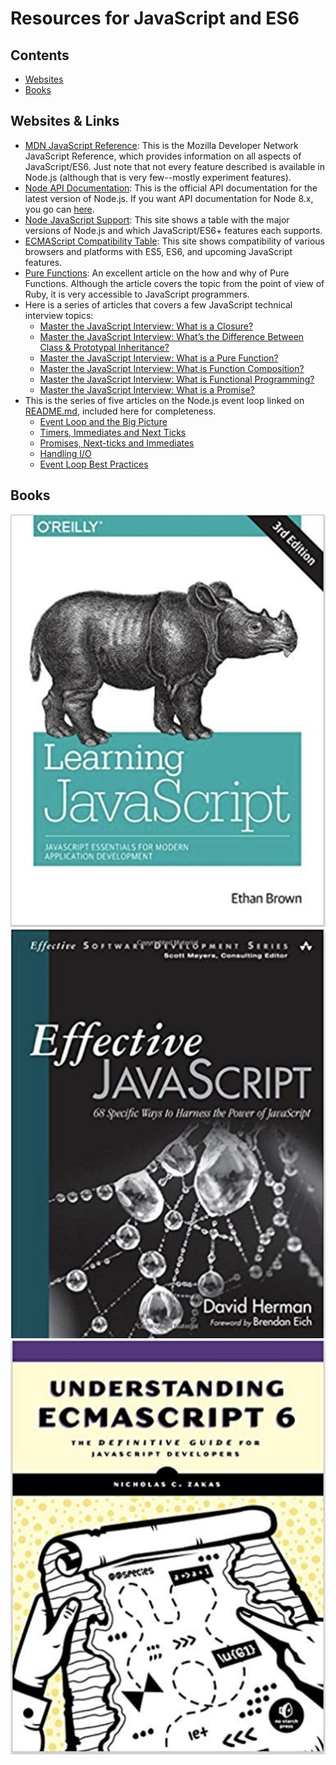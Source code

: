 # Resources for JavaScript and ES6

## Contents
- [Websites](#section1)
- [Books](#section2)

<div id="section1"/>

## Websites & Links

- [MDN JavaScript Reference](https://developer.mozilla.org/en-US/docs/Web/JavaScript/Reference): This is the Mozilla Developer Network JavaScript Reference, which provides information on all aspects of JavaScript/ES6. Just note that not every feature described is available in Node.js (although that is very few--mostly experiment features).
- [Node API Documentation](https://nodejs.org/api/): This is the official API documentation for the latest version of Node.js. If you want API documentation for Node 8.x, you go can [here](https://nodejs.org/dist/latest-v8.x/docs/api/).
- [Node JavaScript Support](https://node.green/): This site shows a table with the major versions of Node.js and which JavaScript/ES6+ features each supports.
- [ECMAScript Compatibility Table](http://kangax.github.io/compat-table/es6/): This site shows compatibility of various browsers and platforms with ES5, ES6, and upcoming JavaScript features.
- [Pure Functions](https://www.sitepoint.com/functional-programming-pure-functions/): An excellent article on the how and why of Pure Functions. Although the article covers the topic from the point of view of Ruby, it is very accessible to JavaScript programmers.
- Here is a series of articles that covers a few JavaScript technical interview topics:
	- [Master the JavaScript Interview: What is a Closure?](https://medium.com/javascript-scene/master-the-javascript-interview-what-is-a-closure-b2f0d2152b36)
	- [Master the JavaScript Interview: What’s the Difference Between Class & Prototypal Inheritance?](https://medium.com/javascript-scene/master-the-javascript-interview-what-s-the-difference-between-class-prototypal-inheritance-e4cd0a7562e9)
	- [Master the JavaScript Interview: What is a Pure Function?](https://medium.com/javascript-scene/master-the-javascript-interview-what-is-a-pure-function-d1c076bec976)
	- [Master the JavaScript Interview: What is Function Composition?](https://medium.com/javascript-scene/master-the-javascript-interview-what-is-function-composition-20dfb109a1a0)
	- [Master the JavaScript Interview: What is Functional Programming?](https://medium.com/javascript-scene/master-the-javascript-interview-what-is-functional-programming-7f218c68b3a0)
	- [Master the JavaScript Interview: What is a Promise?](https://medium.com/javascript-scene/master-the-javascript-interview-what-is-a-promise-27fc71e77261)
- This is the series of five articles on the Node.js event loop linked on [README.md](../README.md), included here for completeness.
	- [Event Loop and the Big Picture](https://jsblog.insiderattack.net/event-loop-and-the-big-picture-nodejs-event-loop-part-1-1cb67a182810)
	- [Timers, Immediates and Next Ticks](https://jsblog.insiderattack.net/timers-immediates-and-process-nexttick-nodejs-event-loop-part-2-2c53fd511bb3)
	- [Promises, Next-ticks and Immediates](https://jsblog.insiderattack.net/promises-next-ticks-and-immediates-nodejs-event-loop-part-3-9226cbe7a6aa)
	- [Handling I/O](https://jsblog.insiderattack.net/handling-io-nodejs-event-loop-part-4-418062f917d1)
	- [Event Loop Best Practices](https://jsblog.insiderattack.net/event-loop-best-practices-nodejs-event-loop-part-5-e29b2b50bfe2)


<div id="section2"/>

## Books

![Learning JavaScript](../images/LearningJavaScript.png?s=522)
![Effective JavaScript](../images/EffectiveJavaScript.png?s=522)
![Understanding ECMAScript 6](../images/UnderstandingECMAScript6.png?s=524)
